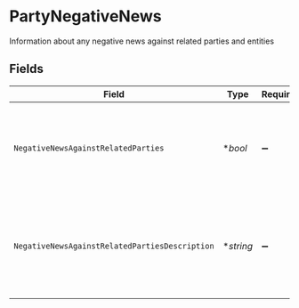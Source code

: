 # PartyNegativeNews

Information about any negative news against related parties and entities


## Fields

| Field                                                                                                                 | Type                                                                                                                  | Required                                                                                                              | Description                                                                                                           | Example                                                                                                               |
| --------------------------------------------------------------------------------------------------------------------- | --------------------------------------------------------------------------------------------------------------------- | --------------------------------------------------------------------------------------------------------------------- | --------------------------------------------------------------------------------------------------------------------- | --------------------------------------------------------------------------------------------------------------------- |
| `NegativeNewsAgainstRelatedParties`                                                                                   | **bool*                                                                                                               | :heavy_minus_sign:                                                                                                    | Indicates whether there is negative news against related parties                                                      | true                                                                                                                  |
| `NegativeNewsAgainstRelatedPartiesDescription`                                                                        | **string*                                                                                                             | :heavy_minus_sign:                                                                                                    | Description of the negative news against related parties                                                              | Juan was indicated in numerous publications but not involved with Japan's misappropriation of taxpayer funds in 2013. |